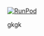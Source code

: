 [![RunPod](https://api.runpod.dev/badge/pierre818181/test)](https://dev.runpod.io/console/hub/pierre818181/test)


gkgk
